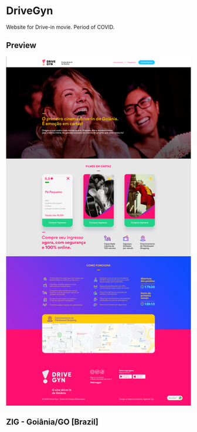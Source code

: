 # DriveGyn
 Website for Drive-in movie. Period of COVID.

## Preview
![DriveGyn](https://github.com/gabrieelaraujo/DriveGyn/blob/master/LandingPageOK.jpg?raw=true)

## ZIG - Goiânia/GO [Brazil]
